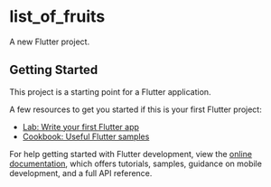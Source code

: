 # list_of_fruits

A new Flutter project.

## Getting Started

This project is a starting point for a Flutter application.

A few resources to get you started if this is your first Flutter project:

- [Lab: Write your first Flutter app](https://docs.flutter.dev/get-started/codelab)
- [Cookbook: Useful Flutter samples](https://docs.flutter.dev/cookbook)

For help getting started with Flutter development, view the
[online documentation](https://docs.flutter.dev/), which offers tutorials,
samples, guidance on mobile development, and a full API reference.


<p>
    <img src="https://user-images.githubusercontent.com/119835333/216281094-b0355e42-3d4d-48dc-a63e-68017a8b5037.png" height="30%" width="50% >
</p>
